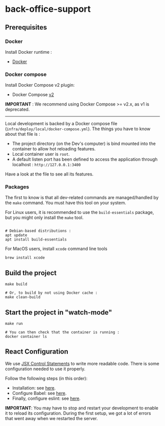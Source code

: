 # back-office-support

## Prerequisites

### Docker

Install Docker runtime :

- [Docker](https://docs.docker.com/get-docker/)

### Docker compose

Install Docker Compose v2 plugin:

- Docker Compose [v2](https://docs.docker.com/compose/install/)

**IMPORTANT** : We recommend using Docker Compose >= v2.x, as v1 is deprecated.

---

Local development is backed by a Docker compose file (`infra/deploy/local/docker-compose.yml`).
The things you have to know about that file is :

- The project directory (on the Dev's computer) is bind mounted into the container to allow hot reloading features.
- Local container user is `root`.
- A default listen port has been defined to access the application through localhost : `http://127.0.0.1:3400`

Have a look at the file to see all its features.

### Packages

The first to know is that all dev-related commands are managed/handled by the `make` command. You must have this tool on your system.

For Linux users, it is recommended to use the `build-essentials` package, but you might only install the `make` tool.

```shell

# Debian-based distributions :
apt update
apt install build-essentials
```

For MacOS users, install `xcode` command line tools

```shell
brew install xcode
```

## Build the project

```shell
make build

# Or, to build by not using Docker cache :
make clean-build
```

## Start the project in "watch-mode"

```shell
make run

# You can then check that the container is running :
docker container ls
```

## React Configuration

We use [JSX Control Statements](https://www.npmjs.com/package/babel-plugin-jsx-control-statements) to write
more readable code. There is some configuration needed to use it properly.

Follow the following steps (in this order):

- Installation: see [here](https://www.npmjs.com/package/babel-plugin-jsx-control-statements).
- Configure Babel: see [here](https://dev.to/ansonh/simplest-way-to-install-babel-plugins-in-create-react-app-7i5).
- Finally, configure eslint: see [here](https://vijaysundharapandiyan.medium.com/adding-jsx-control-statements-to-react-app-25a734157534).

**IMPORTANT**: You may have to stop and restart your development to enable it to reload its configuration. During the first setup, we got a lot of errors that went away when we restarted the server.
